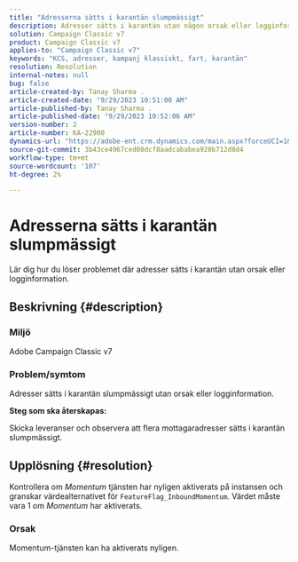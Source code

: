 ```yaml
---
title: "Adresserna sätts i karantän slumpmässigt"
description: Adresser sätts i karantän utan någon orsak eller logginformation.
solution: Campaign Classic v7
product: Campaign Classic v7
applies-to: "Campaign Classic v7"
keywords: "KCS, adresser, kampanj klassiskt, fart, karantän"
resolution: Resolution
internal-notes: null
bug: false
article-created-by: Tanay Sharma .
article-created-date: "9/29/2023 10:51:00 AM"
article-published-by: Tanay Sharma .
article-published-date: "9/29/2023 10:52:06 AM"
version-number: 2
article-number: KA-22900
dynamics-url: "https://adobe-ent.crm.dynamics.com/main.aspx?forceUCI=1&pagetype=entityrecord&etn=knowledgearticle&id=4cd8bb0f-b65e-ee11-be6f-6045bd0065f9"
source-git-commit: 3b43ce4967ced00dcf8aadcababea920b712d8d4
workflow-type: tm+mt
source-wordcount: '107'
ht-degree: 2%

---
```


# Adresserna sätts i karantän slumpmässigt


Lär dig hur du löser problemet där adresser sätts i karantän utan orsak eller logginformation.

## Beskrivning {#description}


### Miljö

Adobe Campaign Classic v7



### Problem/symtom

Adresser sätts i karantän slumpmässigt utan orsak eller logginformation.



<b>Steg som ska återskapas:</b>

Skicka leveranser och observera att flera mottagaradresser sätts i karantän slumpmässigt.


## Upplösning {#resolution}


Kontrollera om *Momentum* tjänsten har nyligen aktiverats på instansen och granskar värdealternativet för `FeatureFlag_InboundMomentum`. Värdet måste vara 1 om *Momentum* har aktiverats.

### Orsak

Momentum-tjänsten kan ha aktiverats nyligen.
